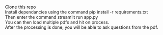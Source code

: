Clone this repo     
Install dependancies using the command pip install -r requirements.txt     
Then enter the command streamlit run app.py     
You can then load multiple pdfs and hit on process.  
After the processing is done, you will be able to ask questions from the pdf.  
